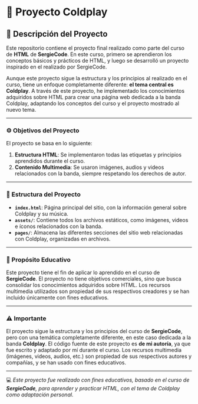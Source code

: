 # 🎸 Proyecto Coldplay

## 📖 Descripción del Proyecto  
Este repositorio contiene el proyecto final realizado como parte del curso de **HTML** de **SergieCode**. En este curso, primero se aprendieron los conceptos básicos y prácticos de HTML, y luego se desarrolló un proyecto inspirado en el realizado por SergieCode.  

Aunque este proyecto sigue la estructura y los principios al realizado en el curso, tiene un enfoque completamente diferente: **el tema central es Coldplay**. A través de este proyecto, he implementado los conocimientos adquiridos sobre HTML para crear una página web dedicada a la banda Coldplay, adaptando los conceptos del curso y el proyecto mostrado al nuevo tema.

---

### ⚙️ Objetivos del Proyecto
El proyecto se basa en lo siguiente:

1. **Estructura HTML**: Se implementaron todas las etiquetas y principios aprendidos durante el curso.
2. **Contenido Multimedia**: Se usaron imágenes, audios y videos relacionados con la banda, siempre respetando los derechos de autor.

---

### 📂 Estructura del Proyecto  

- **`index.html`**: Página principal del sitio, con la información general sobre Coldplay y su música.  
- **`assets/`**: Contiene todos los archivos estáticos, como imágenes, videos e íconos relacionados con la banda.  
- **`pages/`**: Almacena las diferentes secciones del sitio web relacionadas con Coldplay, organizadas en archivos.
---

### 🔑 Propósito Educativo  
Este proyecto tiene el fin de aplicar lo aprendido en el curso de **SergieCode**. El proyecto no tiene objetivos comerciales, sino que busca consolidar los conocimientos adquiridos sobre HTML. Los recursos multimedia utilizados son propiedad de sus respectivos creadores y se han incluido únicamente con fines educativos.

---

### ⚠️ Importante  
El proyecto sigue la estructura y los principios del curso de **SergieCode**, pero con una temática completamente diferente, en este caso dedicada a la banda **Coldplay**. El código fuente de este proyecto es **de mi autoría**, ya que fue escrito y adaptado por mí durante el curso. Los recursos multimedia (imágenes, videos, audios, etc.) son propiedad de sus respectivos autores y compañías, y se han usado con fines educativos.

---

💻 *Este proyecto fue realizado con fines educativos, basado en el curso de **SergieCode**, para aprender y practicar HTML, con el tema de Coldplay como adaptación personal.*  

